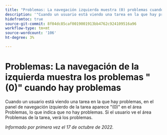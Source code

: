 ```yaml
---
title: "Problemas: La navegación izquierda muestra (0) problemas cuando hay problemas"
description: '"Cuando un usuario está viendo una tarea en la que hay problemas, la navegación izquierda de la tarea muestra (0) en el área Problemas, lo que indica que no hay problemas. Si el usuario ve el área Problemas de la tarea, verá los problemas".'
hidefromtoc: true
source-git-commit: 8f04dc85caf0019001913bb4762c924109516a96
workflow-type: tm+mt
source-wordcount: '106'
ht-degree: 3%

---
```



# Problemas: La navegación de la izquierda muestra los problemas &quot;(0)&quot; cuando hay problemas

Cuando un usuario está viendo una tarea en la que hay problemas, en el panel de navegación izquierdo de la tarea aparece &quot;(0)&quot; en el área Problemas, lo que indica que no hay problemas. Si el usuario ve el área Problemas de la tarea, verá los problemas.

_Informado por primera vez el 17 de octubre de 2022._

